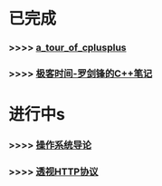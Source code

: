 # 已完成

### >>>> [a_tour_of_cplusplus](a_tour_of_cplusplus.md)

### >>>> [极客时间-罗剑锋的C++笔记](luojianfeng_cplusplus_notes.md)

# 进行中s

### >>>> [操作系统导论](https://weread.qq.com/web/reader/db8329d071cc7f70db8a479kc81322c012c81e728d9d180)

### >>>> [透视HTTP协议](http.md)